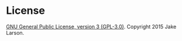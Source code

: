 # License
<a href="http://opensource.org/licenses/gpl-3.0.html">GNU General Public License, version 3 (GPL-3.0)</a>. Copyright 2015 Jake Larson.